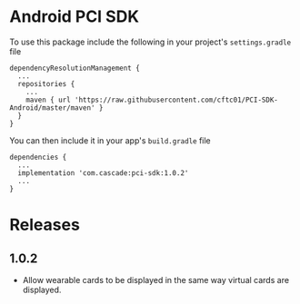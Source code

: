 # Android PCI SDK

To use this package include the following in your project's `settings.gradle` file

```
dependencyResolutionManagement {
  ...
  repositories {
    ...
    maven { url 'https://raw.githubusercontent.com/cftc01/PCI-SDK-Android/master/maven' }
  }
}
```

You can then include it in your app's `build.gradle` file

```
dependencies {
  ...
  implementation 'com.cascade:pci-sdk:1.0.2'
  ...
}
```

# Releases

## 1.0.2
  * Allow wearable cards to be displayed in the same way virtual cards are displayed.
